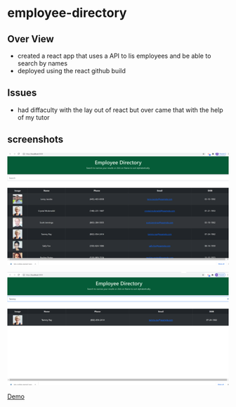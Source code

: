 # employee-directory

## Over View

* created a react app that uses a API to lis employees and be able to search by names
* deployed using the react github build

## Issues

* had diffaculty with the lay out of react but over came that with the help of my tutor

## screenshots 

![fontpage](/my-app/assets/EDhomepage.png)

![search](/my-app/assets/EDsearch.png)

[Demo](https://drive.google.com/file/d/1hsHngXxPVhGGyboba8lPKXPJIW698Lh9/view)
